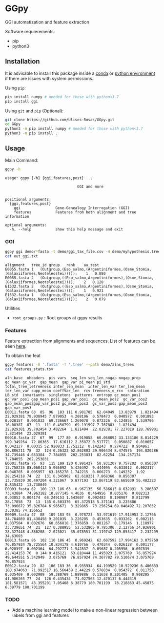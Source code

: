 # GGpy

GGI automatization and feature extraction

Software requierements:

* pip
* python3


## Installation

It is advisable to install this package inside a [conda](https://docs.conda.io/projects/conda/en/latest/user-guide/tasks/manage-environments.html) or [python environment](https://docs.python.org/3/library/venv.html) if there are issues with system permissions.

Using `pip`:


```Bash
pip install numpy # needed for those with python<3.7
pip install ggi
```

Using `git` and `pip` (Optional):

```Bash
git clone https://github.com/Ulises-Rosas/GGpy.git
cd GGpy
python3 -m pip install numpy # needed for those with python<3.7 
python3 -m pip install .
```

## Usage

Main Command:

```Bash
ggpy -h
```

```
usage: ggpy [-h] {ggi,features,post} ...

                                 GGI and more
                                      

positional arguments:
  {ggi,features,post}
    ggi                Gene-Genealogy Interrogation (GGI)
    features           Features from both alignment and tree information

optional arguments:
  -h, --help           show this help message and exit
```
### GGI

```Bash
ggpy ggi demo/*fasta -t demo/ggi_tax_file.csv -H demo/myhypothesis.trees  
cat out_ggi.txt
```
```
alignment	tree_id	group	rank	au_test
E0055.fasta	1	(Outgroup,(Eso_salmo,(Argentiniformes,(Osme_Stomia,(Galaxiiformes,Neoteleostei)))));	1	0.880
E0055.fasta	2	(Outgroup,((Eso_salmo,Argentiniformes),(Osme_Stomia,(Galaxiiformes,Neoteleostei))));	2	0.120
E1532.fasta	2	(Outgroup,((Eso_salmo,Argentiniformes),(Osme_Stomia,(Galaxiiformes,Neoteleostei))));	1	0.921
E1532.fasta	1	(Outgroup,(Eso_salmo,(Argentiniformes,(Osme_Stomia,(Galaxiiformes,Neoteleostei)))));	2	0.079
```

Utilities

* `root_groups.py` : Root groups at ggpy results

### Features

Feature extraction from alignments and sequences. List of features can be seen [here](https://github.com/Ulises-Rosas/fishlifetraits/blob/main/fishlifetraits/var_desc.md).

To obtain the feat


```Bash
ggpy features -A '.fasta' -T '.tree' --path demo/alns_trees
cat features_stats.tsv
```
```
aln_base  nheaders  pis vars  seq_len seq_len_nogap nogap_prop  gc_mean gc_var  gap_mean  gap_var pi_mean pi_std  total_tree_letreeness inter_len_mean  inter_len_var ter_len_mean  ter_len_var supp_mean coeffVar_len  rcv treeness_o_rcv  saturation  LB_std  invariants  singletons  patterns  entropy gc_mean_pos1  gc_var_pos1 gap_mean_pos1 gap_var_pos1  gc_mean_pos2  gc_var_pos2 gap_mean_pos2gap_var_pos2 gc_mean_pos3  gc_var_pos3 gap_mean_pos3 gap_var_pos3
E0011.fasta 63  85  96  183 111 0.981785  62.04049  13.83979  1.821494  22.029381 78.938945 7.879053  4.208196  0.578473  0.040572  0.001893  0.028157  0.001832  69.736667 1.269078  0.072226  0.124856  1.539796  16.08387  87  11  111 0.456799  69.191997 7.767883  1.821494  22.029381 39.702454 3.482264  1.821494  22.029381 77.227019 128.769901  1.821494  22.029381
E0010.fasta 27  67  99  177 80  0.919858  60.068892 33.133186 8.014229  199.349264  72.86365  17.616112 2.35872 0.517771  0.050887  0.010657  0.042127  0.00315 52.920833 1.751212  0.142243  0.274722  0.904961  36.806211 78  32  124 0.36323 62.862803 39.906434 8.474576  194.020286  34.739446 4.653384  7.784055  202.253831  82.62254  134.257174  7.784055  202.253831
E0001.fasta 76  93  115 189 120 0.991437  58.931207 9.757202  0.856307  13.758235 85.068412 5.965092  5.426492  0.444095  0.033012  0.002317  0.040765  0.005957  63.165278 1.742215  0.066273  0.149232  1.92  28.254218 74  22  131 0.345902  62.618231 7.868368  0.856307  13.735839 30.497204 4.321067  0.877193  13.867119 83.665039 56.482223 0.835422  13.738049
E0003.fasta 62  100 113 186 63  0.967135  56.586615 8.632091  3.286507  73.43884  74.963182 10.877145 4.4636  0.464956  0.035176  0.002313  0.03852 0.004174  68.249153 1.543607  0.092483  0.198907  0.812799  28.17858  73  13  135 0.503376  65.372518 5.371161  3.225806  73.096672 35.326784 6.965671  3.329865  73.256254 69.048492 72.207852 3.30385 74.156652
E0009.fasta 47  88  109 183 93  0.978723  53.971619 17.914953 2.12766 34.784089 81.438458 9.201035  3.226205  0.453635  0.033262  0.002115  0.037504  0.002676  60.656818 1.376859  0.081267  0.179146  1.118977  33.739651 74  21  127 0.388955  52.532865 9.785306  2.12766 34.926901 28.327448 4.880208  2.023021  35.078551 81.119742 129.053417  2.232299  34.63603
E0013.fasta 86  102 110 186 45  0.969242  62.607592 17.994162 3.075769  76.857924 78.725564 10.834178 4.610766  0.470344  0.026128  0.001177  0.028397  0.002364  64.292771 1.542837  0.09687 0.205956  0.607839  22.414153 76  8 144 0.416121  63.810444 11.495023 3.075769  76.857924 49.644551 5.542949  3.075769  76.857924 74.367782 79.510674 3.075769  76.857924
E0012.fasta 29  82  106 183 36  0.935934  64.199529 10.529236 6.406633  180.974063  71.992517 16.560459 2.44229 0.578834  0.054372  0.011758  0.035469  0.002909  59.380769 1.889886  0.11658 0.201405  0.908205  41.986265 77  24  126 0.435434  71.027563 12.470137 6.444319  181.581571  43.355201 7.05468 6.38779 180.701199  78.218863 45.45875  6.38779 180.701199
```
### TODO

- Add a machine learning model to make a non-linear regression between labels from ggi and features

